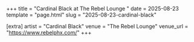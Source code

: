+++
title = "Cardinal Black at The Rebel Lounge "
date = 2025-08-23
template = "page.html"
slug = "2025-08-23-cardinal-black"

[extra]
artist = "Cardinal Black"
venue = "The Rebel Lounge"
venue_url = "https://www.rebelphx.com/"
+++
